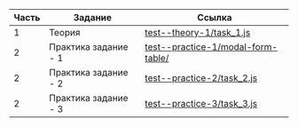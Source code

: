 | Часть | Задание | Ссылка |
| --- | --- | --- |
| 1 | Теория | [test--theory-1/task_1.js](./test--theory-1/task_1.js) |
| 2 | Практика задание - 1 | [test--practice-1/modal-form-table/](./test--practice-1/modal-form-table/) |
| 2 | Практика задание - 2 | [test--practice-2/task_2.js](./test--practice-2/task_2.js) |
| 2 | Практика задание - 3 | [test--practice-3/task_3.js](./test--practice-3/task_3.js) |